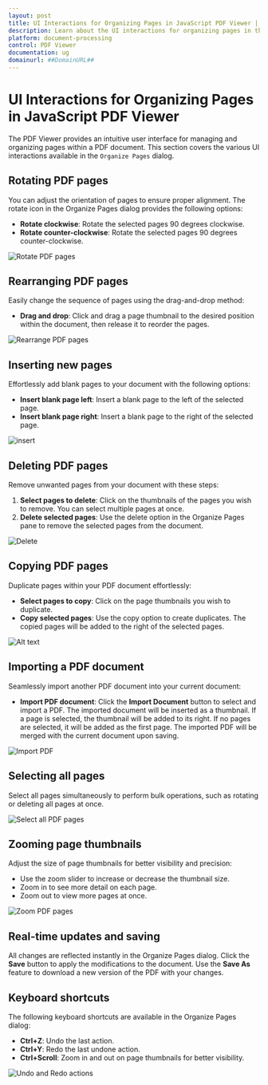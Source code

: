 ```yaml
---
layout: post
title: UI Interactions for Organizing Pages in JavaScript PDF Viewer | Syncfusion
description: Learn about the UI interactions for organizing pages in the Syncfusion JavaScript PDF Viewer control, including rotating, rearranging, inserting, deleting, and copying pages.
platform: document-processing
control: PDF Viewer
documentation: ug
domainurl: ##DomainURL##
---
```


# UI Interactions for Organizing Pages in JavaScript PDF Viewer

The PDF Viewer provides an intuitive user interface for managing and organizing pages within a PDF document. This section covers the various UI interactions available in the `Organize Pages` dialog.



## Rotating PDF pages

You can adjust the orientation of pages to ensure proper alignment. The rotate icon in the Organize Pages dialog provides the following options:

*   **Rotate clockwise**: Rotate the selected pages 90 degrees clockwise.
*   **Rotate counter-clockwise**: Rotate the selected pages 90 degrees counter-clockwise.

![Rotate PDF pages](../images/rotate-rearrange.gif)

## Rearranging PDF pages

Easily change the sequence of pages using the drag-and-drop method:

*   **Drag and drop**: Click and drag a page thumbnail to the desired position within the document, then release it to reorder the pages.

![Rearrange PDF pages](../images/rotate-rearrange.gif)

## Inserting new pages

Effortlessly add blank pages to your document with the following options:

*   **Insert blank page left**: Insert a blank page to the left of the selected page.
*   **Insert blank page right**: Insert a blank page to the right of the selected page.

![insert](../images/organize-insert.png)

## Deleting PDF pages

Remove unwanted pages from your document with these steps:

1.  **Select pages to delete**: Click on the thumbnails of the pages you wish to remove. You can select multiple pages at once.
2.  **Delete selected pages**: Use the delete option in the Organize Pages pane to remove the selected pages from the document.

![Delete](../images/organize-delete.png)

## Copying PDF pages

Duplicate pages within your PDF document effortlessly:

*   **Select pages to copy**: Click on the page thumbnails you wish to duplicate.
*   **Copy selected pages**: Use the copy option to create duplicates. The copied pages will be added to the right of the selected pages.

![Alt text](../images/organize-copy.png)

## Importing a PDF document

Seamlessly import another PDF document into your current document:

*   **Import PDF document**: Click the **Import Document** button to select and import a PDF. The imported document will be inserted as a thumbnail. If a page is selected, the thumbnail will be added to its right. If no pages are selected, it will be added as the first page. The imported PDF will be merged with the current document upon saving.

![Import PDF](../images/import.gif)

## Selecting all pages

Select all pages simultaneously to perform bulk operations, such as rotating or deleting all pages at once.

![Select all PDF pages](../images/selectall.png)

## Zooming page thumbnails

Adjust the size of page thumbnails for better visibility and precision:

*   Use the zoom slider to increase or decrease the thumbnail size.
*   Zoom in to see more detail on each page.
*   Zoom out to view more pages at once.

![Zoom PDF pages](../images/zoomOrganize.png)

## Real-time updates and saving

All changes are reflected instantly in the Organize Pages dialog. Click the **Save** button to apply the modifications to the document. Use the **Save As** feature to download a new version of the PDF with your changes.

## Keyboard shortcuts

The following keyboard shortcuts are available in the Organize Pages dialog:

*   **Ctrl+Z**: Undo the last action.
*   **Ctrl+Y**: Redo the last undone action.
*   **Ctrl+Scroll**: Zoom in and out on page thumbnails for better visibility.

![Undo and Redo actions](../images/undo-redo.png)
